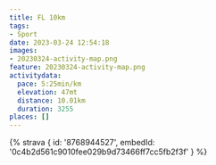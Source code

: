 ```yaml
---
title: FL 10km
tags:
- Sport
date: 2023-03-24 12:54:18
images:
- 20230324-activity-map.png
feature: 20230324-activity-map.png
activitydata:
  pace: 5:25min/km
  elevation: 47mt
  distance: 10.01km
  duration: 3255
places: []
---
```


<!--more--> 

 [//]: # ({% figure { src: '20230324-activity-map.png', title: 'map' } %})


{% strava { id: '8768944527', embedId: '0c4b2d561c9010fee029b9d73466ff7cc5fb2f3f' } %}
